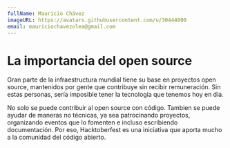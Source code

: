 ```yaml
---
fullName: Mauricio Chávez
imageURL: https://avatars.githubusercontent.com/u/30444800
email: mauriciochavezolea@gmail.com
---
```


# La importancia del open source

Gran parte de la infraestructura mundial tiene su base en proyectos open source, mantenidos por gente que contribuye sin recibir remuneración. Sin estas personas, sería imposible tener la tecnología que tenemos hoy en día. 

No solo se puede contribuir al open source con código. Tambien se puede ayudar de maneras no técnicas, ya sea patrocinando proyectos, organizando eventos que lo fomenten e incluso escribiendo documentación. Por eso, Hacktoberfest es una iniciativa que aporta mucho a la comunidad del código abierto.
